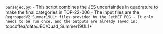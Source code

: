 `parsejec.py`:
    - This script combines the JES uncertainties in quadrature to make the final categories in TOP-22-006
        - The input files are the `RegroupedV2_Summer19UL* files provided by the JetMET POG
    - It only needs to be run once, and the outputs are already saved in: `topcoffea/data/JEC/Quad_Summer19UL1*`
